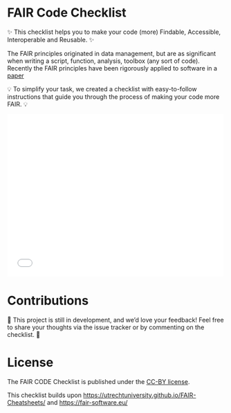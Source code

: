 # FAIR Code Checklist

✨ This checklist helps you to make your code (more) Findable, Accessible, Interoperable and Reusable. ✨

The FAIR principles originated in data management, but are as significant when writing a script, function, analysis, toolbox (any sort of code). Recently the FAIR principles have been rigorously applied to software in a [paper](https://dx.doi.org/10.3233/DS-190026)

💡 To simplify your task, we created a checklist with easy-to-follow instructions that guide you through the process of making your code more FAIR. 💡

<embed src="flyer_RSM.pdf" width="500" height="375" 
 type="application/pdf">

# Contributions
🎉 This project is still in development, and we’d love your feedback! Feel free to share your thoughts via the issue tracker or by commenting on the checklist. 🎉

# License
The FAIR CODE Checklist is published under the [CC-BY license](LICENSE).

This checklist builds upon https://utrechtuniversity.github.io/FAIR-Cheatsheets/ and https://fair-software.eu/
